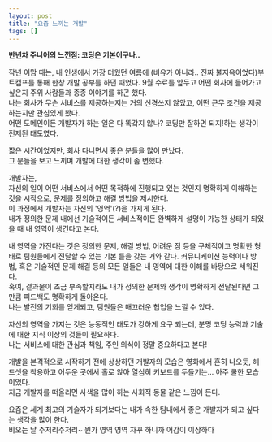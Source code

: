 ```yaml
---
layout: post
title: "요즘 느끼는 개발"
tags: []
---
```

<strong>반년차 주니어의 느낀점: 코딩은 기본이구나..</strong>

작년 이맘 때는, 내 인생에서 가장 더웠던 여름에  (비유가 아니라.. 진짜 불지옥이었다)부트캠프를 통해 한창 개발 공부를 하던 때였다.
9월 수료를 앞두고 어떤 회사에 들어가고 싶은지 주위 사람들과 종종 이야기를 하곤 했다.<br/>
나는 회사가 무슨 서비스를 제공하는지는 거의 신경쓰지 않았고, 어떤 근무 조건을 제공하는지만 관심있게 봤다.<br/>
어떤 도메인이든 개발자가 하는 일은 다 똑갘지 않나? 코딩만 잘하면 되지!하는 생각이 전제된 태도였다.

짧은 시간이었지만, 회사 다니면서 좋은 분들을 많이 만났다.<br/>
그 분들을 보고 느끼며 개발에 대한 생각이 좀 변했다.

개발자는,<br/>
자신의 일이 어떤 서비스에서 어떤 목적하에 진행되고 있는 것인지 명확하게 이해하는 것을 시작으로, 문제를 정의하고 해결 방법을 제시한다.<br/>
이 과정에서 개발자는 자신의 '영역'(?)을 가지게 된다.<br/>
내가 정의한 문제 내에선 기술적이든 서비스적이든 완벽하게 설명이 가능한 상태가 되었을 때 내 영역이 생긴다고 본다.

내 영역을 가진다는 것은 정의한 문제, 해결 방법, 어려운 점 등을  구체적이고 명확한 형태로 팀원들에게 전달할 수 있는 기본 틀을 갖는 거와 같다.
커뮤니케이션 능력이나 방법, 혹은 기술적인 문제 해결 등의 모든 일들은 내 영역에 대한 이해를 바탕으로 세워진다.<br/>
혹여, 결과물이 조금 부족할지라도 내가 정의한 문제와 생각이 명확하게 전달된다면 그만큼 피드백도 명확하게 돌아온다.<br/>
나는 발전의 기회를 얻게되고, 팀원들은 매끄러운 협업을 느낄 수 있다.

자신의 영역을 가지는 것은 능동적인 태도가 강하게 요구 되는데, 분명 코딩 능력과 기술에 대한 지식 이상의 것들이 필요하다.<br/>
나는 서비스에 대한 관심과 책임, 주인 의식이 정말 중요하다고 본다!

개발을 본격적으로 시작하기 전에 상상하던 개발자의 모습은 영화에서 흔히 나오듯, 헤드셋을 착용하고 어두운 곳에서 홀로 앉아 열심히 키보드를 두들기는... 아주 쿨한 모습이었다.<br/>
지금 개발자를 떠올리면 사색을 많이 하는 사회적 동물 같은 느낌이 든다.

요즘은 세계 최고의 기술자가 되기보다는 내가 속한 팀내에서 좋은 개발자가 되고 싶다는 생각을 많이 한다.<br/>
비오는 날 주저리주저리~ 뭔가 영역 영역 자꾸 하니까 어감이 이상하다

